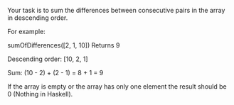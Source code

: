 Your task is to sum the differences between consecutive pairs in the array in descending order.

For example:

sumOfDifferences([2, 1, 10])
Returns 9

Descending order: [10, 2, 1]

Sum: (10 - 2) + (2 - 1) = 8 + 1 = 9

If the array is empty or the array has only one element the result should be 0 (Nothing in Haskell).